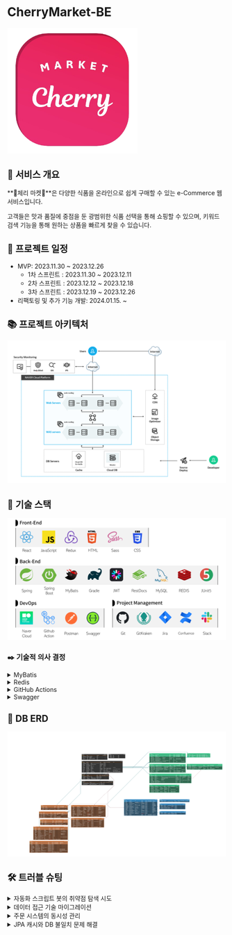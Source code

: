 # CherryMarket-BE

<img src="./docs/main.png" width="300" alt="main">

## 🔎 서비스 개요

**🍒체리 마켓🍒**은 다양한 식품을 온라인으로 쉽게 구매할 수 있는 e-Commerce 웹 서비스입니다.

고객들은 맛과 품질에 중점을 둔 광범위한 식품 선택을 통해 쇼핑할 수 있으며, 키워드 검색 기능을 통해 원하는 상품을 빠르게 찾을 수 있습니다.


## 📅 프로젝트 일정

- MVP: 2023.11.30 ~ 2023.12.26
  - 1차 스프린트 : 2023.11.30 ~ 2023.12.11
  - 2차 스프린트 : 2023.12.12 ~ 2023.12.18
  - 3차 스프린트 : 2023.12.19 ~ 2023.12.26
- 리팩토링 및 추가 기능 개발: 2024.01.15. ~
    
## 📚 프로젝트 아키텍처

![architecture.png](./docs/architecture.png)

## 🔧 기술 스택

![techstack.png](./docs/techstack.png)

### ✒️ 기술적 의사 결정
<details>

<summary>MyBatis</summary>

![mybatis.png](./docs/reason/mybatis.png)
- **MyBatis** vs JPA/Hibernate
    - MyBatis를 선택한 주된 이유는 팀원들의 기존 SQL 지식을 활용하여 러닝 커브를 최소화하기 위함이었습니다.
    - 팀원들이 이미 MyBatis를 학습한 경험이 있었고, JPA와 같은 다른 ORM 프레임워크에 대한 추가적인 학습은 프로젝트의 진행에 시간적 제약을 가져올 수 있다고 판단했습니다.
    - 따라서, 팀의 기존 경험과 프로젝트 일정을 고려하여 MyBatis를 선택했습니다.
</details>
<details>
<summary>Redis</summary>

![redis.png](./docs/reason/redis.png)
- 인증 정보(리프레시 토큰, 본인 인증 코드 등)을 효율적으로 관리할 저장소가 필요했습니다. 이러한 인증 정보는 **생명 주기 관리를 통해 무효화**할 수 있어야 하고, 사용자 경험을 향상하기 위해 **빠른 응답 시간**을 가져야 할 것으로 생각했습니다.
- RDB를 사용하는 전통적인 접근 방식보다는, 빠른 응답 속도를 가지고, Time-To-Live 설정을 제공하는 Redis를 활용한 접근 방식을 통해 요구사항을 충족할 수 있을 것으로 판단했습니다.
- 또한, Redis의 높은 유연성은 시스템의 기능 확장 시, 추가적인 요구 사항에 신속하게 대응할 수 있을 것으로 판단해 Redis를 선택했습니다.
</details>
<details>
<summary>GitHub Actions</summary>

![githubactions.png](./docs/reason/githubactions.png)
- **GitHub Actions** vs Jenkins
    - Jenkins는 기능은 강력하지만, 외부 서버에 의존하며 추가적인 설정 과정이 요구 되었는데, 필요한 워크플로우(SonarQube · Jacoco)를 GitHub Actions에서도 구성할 수 있었기 때문에, Jenkins의 사용이 불필요하다고 판단했습니다.
    - 그리고, GitHub Actions는 GitHub 저장소와 직접 통합되어 있어, 별도의 외부 시스템 설정이 필요하지 않고, YAML 파일을 사용하여 워크플로우를 구성함으로써, 빌드, 테스트, 배포 과정을 자동화하고 이를 직관적으로 관리할 수 있어 **GitHub Actions**를 선택했습니다.
</details>
<details>
<summary>Swagger</summary>

![swagger.png](./docs/reason/swagger.png)

- **Swagger** vs GitBook
    - GitBook 또한 직관적인 UI와 다양한 문서화 도구를 지원했지만, 한글 입력 지원이 부족하고, 인터랙티브 테스팅 기능을 제공하지 않는다는 단점이 있었습니다.
    - Swagger는 OpenAPI 사양을 기반으로 한 직관적인 UI와 인터랙티브 테스팅 기능을 제공해 개발자들이 API를 쉽게 이해하고 테스트할 수 있고, 향후 RestDoc 등을 활용해 문서 관리를 자동화할 수 있다는 이점이 있었습니다.
    - 따라서, API의 개발 및 관리 측면에서 **Swagger**가 더 적합하다고 판단했습니다.
</details>

## 📗 DB ERD

![database.png](./docs/database.png)


## 🛠 트러블 슈팅

<details>
<summary>자동화 스크립트 봇의 취약점 탐색 시도</summary>

![trouble1.png](./docs/ids-1.png)

  - **문제**: 봇이 /admin, /phpMyAdmin, /dbAdmin, /env 등의 요청을 통해 취약점을 찾는 행위를 반복적으로 시도
  - **해결**: 로그 분석을 통해 자동화 스크립트 봇의 취약점 탐색 시도를 확인했지만, 제한된 리소스로 WAF 등 솔루션 구축이 어려워 애플리케이션 자체에서 Redis를 활용해 정상 경로("/api/**") 외에는 요청 수 제한, 임시 차단하는 RateLimitFilter를 추가해 대응

```java
    private void handleRateLimitExceeded(HttpServletResponse response, String clientIp) throws IOException {
        log.warn("[RateLimitFilter] Too many requests from [{}]", clientIp);

        redisService.extendExpireTime(RATE_LIMIT_KEY_PREFIX + clientIp, BLOCK_TIME_IN_SECONDS);

        response.setStatus(SC_TOO_MANY_REQUESTS);
        response.addIntHeader(RETRY_AFTER, BLOCK_TIME_IN_SECONDS);
        response.getWriter().write("Too many requests, please try again later.");
    }
```
</details>
<details>
<summary>데이터 접근 기술 마이그레이션</summary>

  - **상황**:
    - Mybatis 사용 시, 데이터 매핑의 복잡성과 쿼리 작성 및 수정 과정에서 Mapper 인터페이스와 XML 등 여러 파일을 동시에 관리해야 하는 번거로움
    - 쿼리를 중심으로 기능 개발을 진행하다 보니, 비즈니스 로직과 쿼리가 밀접하게 결합
    - 비즈니스 로직을 쿼리에 끼워 맞추는 형태로 개발이 진행되는 경향


  - **대처**: MyBatis에서 **JPA**로 마이그레이션 결정

    → 도메인 모델과의 일치를 통해 **객체 지향 설계의 이점을 최대화**

    → 쿼리 자동화로 **휴먼 에러 가능성 ↓** · 애플리케이션 안정성 ↑ · 개발 효율 ↑
</details>
<details>
<summary>주문 시스템의 동시성 관리</summary>

- **상황:** 동시에 같은 상품에 대한 주문 요청이 발생할 경우 등 상황에 대한 **동시성 관리** 방안이 필요

- **방법 모색 과정:** 
    - sychronized: Java에 내장된 동기화 메커니즘이지**만, 전체 메서드를 락으로 처리하는 방식은 성능 저하 우려가 크고 분산 환경에서의 확장성 낮음
    - 낙관적 또는 비관적 잠금: JPA에서 제공하는 기능을 활용할 수 있으나, 데이터베이스 리소스를 장기간 점유할 경우 성능 저하가 발생할 우려**
    - **Redisson:** 높은 성능과 분산 환경에서의 우수한 확장성을 제공 & 기존 Redis 인프라 활용 가능

- **대처:** **Redisson**을 활용하여 상품 재고 변경 시도 시, 해당 상품 코드와 동일한 이름의 락을 획득한 경우에만 작업을 진행하도록 하고, 락을 획득하지 못했을 때는 일정 시간 후 재시도하도록 구성

```java
    @DistributedLock(waitTime = 3, leaseTime = 10)
    @Transactional(propagation = Propagation.MANDATORY)
    @Retryable(retryFor = {CouldNotObtainLockException.class}, backoff = @Backoff(delay = 100, maxDelay = 500, multiplier = 2))
    public void handleUpdateInventoryInternal(Goods goods, int requestedQuantity) {
        if (goods.getInventory() < requestedQuantity) {
            throw new InsufficientStockException(INSUFFICIENT_STOCK, goods.getName());
        }

        goods.updateInventory(requestedQuantity);
        log.info("재고 업데이트 완료! / 요청 수량 : {}, 반영 후 재고 : {}", requestedQuantity, goods.getInventory());
    }
```

추가로, 락 획득 로직을 AOP를 통해 관리해 비즈니스 로직의 **가독성 유지**할 수 있도록 구성

```java
@Slf4j(topic = "distributedLockAspect")
@Aspect
@Component
@RequiredArgsConstructor
public class DistributedLockAspect {

    private final RedissonClient redissonClient;

    @Pointcut("@annotation(distributedLock)")
    public void lockPointcut(DistributedLock distributedLock) {
    }

    @Around(value = "lockPointcut(distributedLock) && args(goods, requestedQuantity)",
            argNames = "joinPoint,distributedLock,goods,requestedQuantity")
    public Object aroundLockPointcut(
            ProceedingJoinPoint joinPoint,
            DistributedLock distributedLock,
            Goods goods,
            int requestedQuantity
    ) throws Throwable {
        RLock lock = redissonClient.getLock(goods.getCode());
        boolean isLocked = false;
        try {
            isLocked = lock.tryLock(distributedLock.waitTime(), distributedLock.leaseTime(), TimeUnit.SECONDS);
            if (isLocked) {
                log.info("Lock acquired for key: {}", goods.getCode());
                return joinPoint.proceed();
            } else {
                throw new CouldNotObtainLockException("Could not obtain lock");
            }
        } finally {
            if (isLocked) {
                log.info("Releasing lock for key: {}", goods.getCode());
                lock.unlock();
            }
        }
    }
}
```
</details>
<details>
<summary>JPA 캐시와 DB 불일치 문제 해결</summary>

- **상황:** 주문 처리 로직 테스트 중, 다른 요청에 의해 동일한 상품의 **재고가 이미 소진된 상태임에도 불구**하고, **재고 부족 예외가 발생하지 않는 문제**를 발견

- **대처:** **로그 분석**을 통해, 이 문제가 재고 업데이트 이전 단계에서 이미 로드되어 캐시에 있는 엔티티를 바탕으로 재고 상태를 검증하고 있었기 때문임을 확인
  - 이에 따라, 재고 업데이트를 진행하기 전에 엔티티를 최신 상태로 갱신한 후 업데이트를 처리하고, 변경 사항을 즉시 DB에 반영하도록 작업을 구성해 데이터 불일치 예방
</details>




